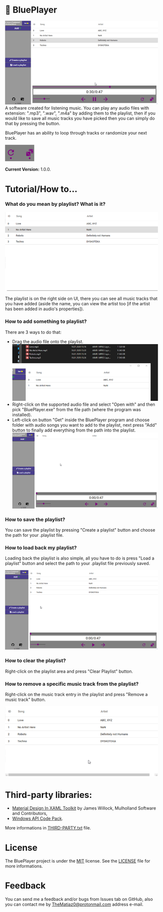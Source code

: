 # :musical_note: BluePlayer

![GIF presentation](/doc/x2Aj9OOVnv.gif)
A software created for listening music.
You can play any audio files with extension: ".mp3", ".wav", ".m4a" by adding them to the playlist, then if you would like to save all music tracks you have picked then you can simply do that by pressing the button.

BluePlayer has an ability to loop through tracks or randomize your next track.

![Loop and Randomize button](/doc/BluePlayer_WEoUmJ3xVK.png)


**Current Version:** 1.0.0.

# Tutorial/How to...

### What do you mean by playlist? What is it?
![Playlist Img](https://github.com/TheMatiaz0/BluePlayer/blob/master/doc/BluePlayer_bXOQH1Woyl.png)

The playlist is on the right side on UI, there you can see all music tracks that you have added (aside the name, you can view the artist too [if the artist has been added in audio's properties]).

### How to add something to playlist?
There are 3 ways to do that:
* Drag the audio file onto the playlist.
![DragnDrop](/doc/nEi6OWfV9u.gif)
* Right-click on the supported audio file and select "Open with" and then pick "BluePlayer.exe" from the file path (where the program was installed).
* Left-click on button "Get" inside the BluePlayer program and choose folder with audio songs you want to add to the playlist, next press "Add" button to finally add everything from the path into the playlist.
![GetAndAdd](/doc/RnkRFuZiKF.gif)

### How to save the playlist?
You can save the playlist by pressing "Create a playlist" button and choose the path for your .playlist file.

### How to load back my playlist?
Loading back the playlist is also simple, all you have to do is press "Load a playlist" button and select the path to your .playlist file previously saved.

![](/doc/uVUiA5UaEK.gif)

### How to clear the playlist?
Right-click on the playlist area and press "Clear Playlist" button.

### How to remove a specific music track from the playlist?
Right-click on the music track entry in the playlist and press "Remove a music track" button.

![Clearing playlist](/doc/AvvGOl5qL3.gif)

# Third-party libraries:
- [Material Design In XAML Toolkit](https://github.com/MaterialDesignInXAML/MaterialDesignInXamlToolkit) by James Willock,  Mulholland Software and Contributors,
- [Windows API Code Pack](https://github.com/aybe/Windows-API-Code-Pack-1.1).

More informations in [THIRD-PARTY.txt](/THIRD-PARTY.txt) file.

# License
The BluePlayer project is under the [MIT](https://opensource.org/licenses/MIT) license. See the [LICENSE](/LICENSE) file for more informations.

# Feedback
You can send me a feedback and/or bugs from Issues tab on GitHub, also you can contact me by TheMatiaz0@protonmail.com address e-mail.
